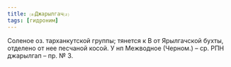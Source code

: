 ```yaml
---
title: ⒜Джарылгач⒵
tags: [гидроним]
---
```


Соленое оз. тарханкутской группы; тянется к В от Ярылгачской бухты, отделено от
нее песчаной косой. У нп Межводное (Черном.) – ср. РПН джарылгап – пр. № 3.
